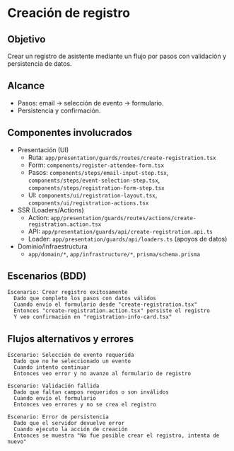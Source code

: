 # Creación de registro

## Objetivo
Crear un registro de asistente mediante un flujo por pasos con validación y persistencia de datos.

## Alcance
- Pasos: email → selección de evento → formulario.
- Persistencia y confirmación.

## Componentes involucrados
- Presentación (UI)
  - Ruta: `app/presentation/guards/routes/create-registration.tsx`
  - Form: `components/register-attendee-form.tsx`
  - Pasos: `components/steps/email-input-step.tsx`, `components/steps/event-selection-step.tsx`, `components/steps/registration-form-step.tsx`
  - UI: `components/ui/registration-layout.tsx`, `components/ui/registration-actions.tsx`
- SSR (Loaders/Actions)
  - Action: `app/presentation/guards/routes/actions/create-registration.action.tsx`
  - API: `app/presentation/guards/api/create-registration.api.ts`
  - Loader: `app/presentation/guards/api/loaders.ts` (apoyos de datos)
- Dominio/Infraestructura
  - `app/domain/*`, `app/infrastructure/*`, `prisma/schema.prisma`

## Escenarios (BDD)

```gherkin
Escenario: Crear registro exitosamente
  Dado que completo los pasos con datos válidos
  Cuando envío el formulario desde "create-registration.tsx"
  Entonces "create-registration.action.tsx" persiste el registro
  Y veo confirmación en "registration-info-card.tsx"
```

## Flujos alternativos y errores

```gherkin
Escenario: Selección de evento requerida
  Dado que no he seleccionado un evento
  Cuando intento continuar
  Entonces veo error y no avanzo al formulario de registro

Escenario: Validación fallida
  Dado que faltan campos requeridos o son inválidos
  Cuando envío el formulario
  Entonces veo errores y no se crea el registro

Escenario: Error de persistencia
  Dado que el servidor devuelve error
  Cuando ejecuto la acción de creación
  Entonces se muestra "No fue posible crear el registro, intenta de nuevo"
```
